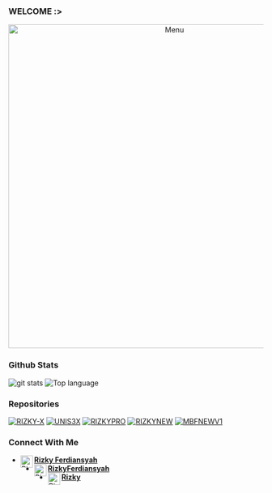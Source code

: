 ### WELCOME :>
<p align="center">
 <img src="https://raw.githubusercontent.com/RizkyFerdiansyah/RizkyFerdiansyah/master/IMG_16114660952369861.png" width="640" title="Menu" alt="Menu">
</p>

### Github Stats
<img src="https://github-readme-stats.vercel.app/api/?username=RizkyFerdiansyah&show_icons=true" alt="git stats">
<img src="https://github-readme-stats.vercel.app/api/top-langs/?username=RizkyFerdiansyah&code-architects&layout=compact" alt="Top language">

### Repositories
<a href="https://github.com/RizkyFerdiansyah/Rizky-X"><img title="RIZKY-X" src="https://github-readme-stats.vercel.app/api/pin/?username=RizkyFerdiansyah&repo=Rizky-X&theme=vision-friendly-white"></a>
<a href="https://github.com/RizkyFerdiansyah/UNIS3X"><img title="UNIS3X" src="https://github-readme-stats.vercel.app/api/pin/?username=RizkyFerdiansyah&repo=UNIS3X&theme=vision-friendly-white"></a>
<a href="https://github.com/RizkyFerdiansyah/RizkyPro"><img title="RIZKYPRO" src="https://github-readme-stats.vercel.app/api/pin/?username=RizkyFerdiansyah&repo=RizkyPro&theme=vision-friendly-white"></a>
<a href="https://github.com/RizkyFerdiansyah/RizkyNew"><img title="RIZKYNEW" src="https://github-readme-stats.vercel.app/api/pin/?username=RizkyFerdiansyah&repo=RizkyNew&theme=vision-friendly-white"></a>
<a href="https://github.com/RizkyFerdiansyah/MBFNewV1"><img title="MBFNEWV1" src="https://github-readme-stats.vercel.app/api/pin/?username=RizkyFerdiansyah&repo=MBFNewV1&theme=vision-friendly-white"></a>

### Connect With Me 
* [<img alt="Rizky Ferdiansyah's Facebook" align="left" width="24px" src="https://cdn.jsdelivr.net/npm/simple-icons@v3/icons/facebook.svg" /> <b>Rizky Ferdiansyah</b>](https://www.facebook.com/captena.adekda)<br />
* [<img alt="RizkyFerdiansyah's GitHub" align="left" width="24px" src="https://cdn.jsdelivr.net/npm/simple-icons@v3/icons/github.svg" /> <b>RizkyFerdiansyah</b>](https://github.com/RizkyFerdiansyah)<br />
* [<img alt="Rizky's Github" align="left" width="24px" src="https://cdn.jsdelivr.net/npm/simple-icons@v3/icons/github.svg" /> <b>Rizky</b>](https://github.com/RizkyFerdiansyah)<br />
